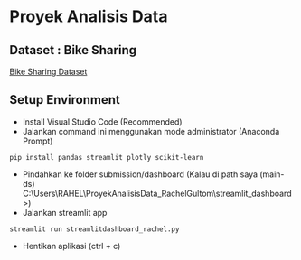 # Proyek Analisis Data

## Dataset : Bike Sharing
[Bike Sharing Dataset](https://www.kaggle.com/datasets/lakshmi25npathi/bike-sharing-dataset)

## Setup Environment
- Install Visual Studio Code (Recommended)
- Jalankan command ini menggunakan mode administrator (Anaconda Prompt)
```
pip install pandas streamlit plotly scikit-learn
```
- Pindahkan ke folder submission/dashboard (Kalau di path saya (main-ds) C:\Users\RAHEL\ProyekAnalisisData_RachelGultom\streamlit_dashboard>)
- Jalankan streamlit app
```
streamlit run streamlitdashboard_rachel.py
```
- Hentikan aplikasi (ctrl + c)
